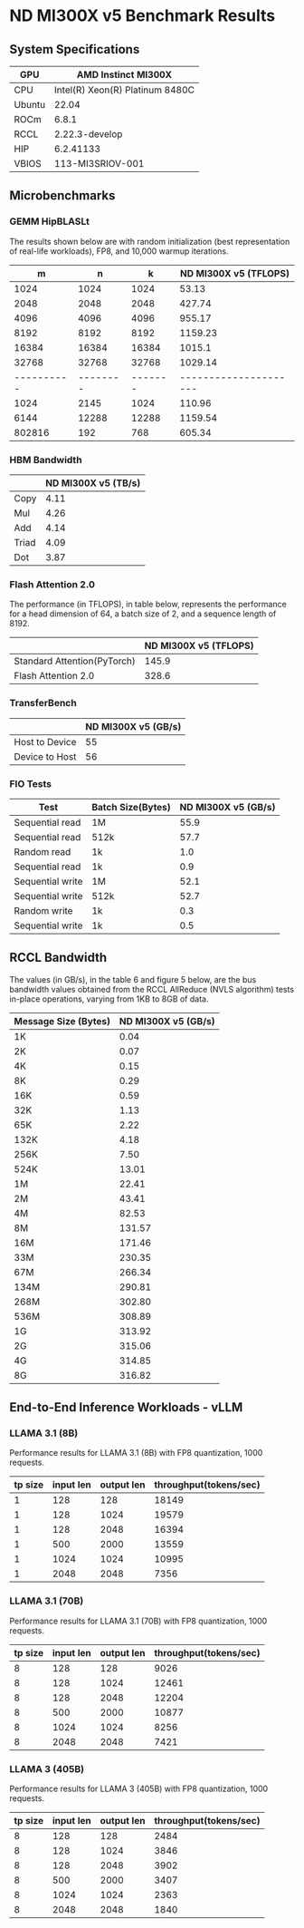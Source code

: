 
# ND MI300X v5 Benchmark Results

## System Specifications

| GPU           | AMD Instinct MI300X |
|---------------|-------------------|
| CPU           | Intel(R) Xeon(R) Platinum 8480C |
| Ubuntu        |   22.04  |
| ROCm        |   6.8.1  |
| RCCL  | 2.22.3-develop |
| HIP | 6.2.41133 |
| VBIOS  | 113-MI3SRIOV-001 |


## Microbenchmarks
### GEMM HipBLASLt 

The results shown below are with random initialization (best representation of real-life workloads), FP8, and 10,000 warmup iterations.

| m           | n         | k        | ND MI300X v5 (TFLOPS)    |
| ----------- | --------- | -------- | ---------------------- |
| 1024        | 1024      | 1024     | 53.13                   |
| 2048        | 2048      | 2048     |  427.74           |
| 4096        | 4096      | 4096     |  955.17                |
| 8192        | 8192      | 8192     |  1159.23               |
| 16384       | 16384     | 16384    |  1015.1               |
| 32768       | 32768     | 32768    |  1029.14               |
| \---------- | \-------- | \------- | \--------------------- |
| 1024        | 2145      | 1024     |   110.96                 |
| 6144        | 12288     | 12288    |   1159.54             |
| 802816      | 192       | 768      |    605.34               |

### HBM Bandwidth

|       | ND MI300X v5 (TB/s) |
| ----- | ----------------- |
| Copy  | 4.11              |
| Mul   | 4.26              |
| Add   | 4.14              |
| Triad | 4.09              |
| Dot   | 3.87              |


### Flash Attention 2.0

The performance (in TFLOPS), in table below, represents the performance for a head dimension of 64, a batch size of 2, and a sequence length of 8192.

|       | ND MI300X v5 (TFLOPS) |
| ----- | ----------------- |
| Standard Attention(PyTorch)  | 145.9   |
| Flash Attention 2.0   | 328.6  |

### TransferBench

|                       | ND MI300X v5 (GB/s) |
| --------------------- | ----------------- |
| Host to Device        | 55                |
| Device to Host        | 56                |


### FIO Tests

| Test             | Batch Size(Bytes) | ND MI300X v5 (GB/s) |
| ---------------- | ----------------- | ----------------- |
| Sequential read  | 1M                | 55.9              |
| Sequential read  | 512k              | 57.7              |
| Random read      | 1k                | 1.0              |
| Sequential read  | 1k                | 0.9              |
| Sequential write | 1M                | 52.1              |
| Sequential write | 512k              | 52.7              |
| Random write     | 1k                | 0.3              |
| Sequential write | 1k                | 0.5             |


## RCCL Bandwidth

The values (in GB/s), in the table 6 and figure 5 below, are the bus bandwidth values obtained from the RCCL AllReduce (NVLS algorithm) tests in-place operations, varying from 1KB to 8GB of data.

| Message Size (Bytes) | ND MI300X v5 (GB/s) |
| -------------------- | ----------------- |
| 1K                   | 0.04              |
| 2K                   | 0.07              |
| 4K                   | 0.15              |
| 8K                   | 0.29              |
| 16K                  | 0.59              |
| 32K                  | 1.13             |
| 65K                  | 2.22              |
| 132K                 | 4.18              |
| 256K                 | 7.50             |
| 524K                 | 13.01             |
| 1M                   | 22.41             |
| 2M                   | 43.41             |
| 4M                   | 82.53            |
| 8M                   | 131.57            |
| 16M                  | 171.46            |
| 33M                  | 230.35            |
| 67M                  | 266.34            |
| 134M                 | 290.81            |
| 268M                 | 302.80            |
| 536M                 | 308.89            |
| 1G                   | 313.92           |
| 2G                   | 315.06            |
| 4G                   | 314.85            |
| 8G                   | 316.82            |

## End-to-End Inference Workloads - vLLM

### LLAMA 3.1 (8B)

Performance results for LLAMA 3.1 (8B) with FP8 quantization, 1000 requests.

| tp size | input len | output len | throughput(tokens/sec) |
|---------|-----------|------------|------------------------|
| 1       | 128       | 128        | 18149                  |
| 1       | 128       | 1024       | 19579                |
| 1       | 128       | 2048       | 16394                |
| 1       | 500       | 2000       | 13559                 |
| 1       | 1024      | 1024       | 10995                 |
| 1       | 2048      | 2048       | 7356                  |

### LLAMA 3.1 (70B)

Performance results for LLAMA 3.1 (70B) with FP8 quantization, 1000 requests.

| tp size | input len | output len | throughput(tokens/sec) |
|---------|-----------|------------|------------------------|
| 8       | 128       | 128        | 9026                  |
| 8       | 128       | 1024       | 12461                  |
| 8       | 128       | 2048       | 12204                  |
| 8       | 500       | 2000       | 10877                  |
| 8       | 1024      | 1024       | 8256                   |
| 8       | 2048      | 2048       | 7421                   |

### LLAMA 3 (405B)

Performance results for LLAMA 3 (405B) with FP8 quantization, 1000 requests.

| tp size | input len | output len | throughput(tokens/sec) |
|---------|-----------|------------|------------------------|
| 8       | 128       | 128        | 2484                   |
| 8       | 128       | 1024       | 3846                   |
| 8       | 128       | 2048       | 3902                   |
| 8       | 500       | 2000       | 3407                  |
| 8       | 1024      | 1024       | 2363                   |
| 8       | 2048      | 2048       | 1840                  |
